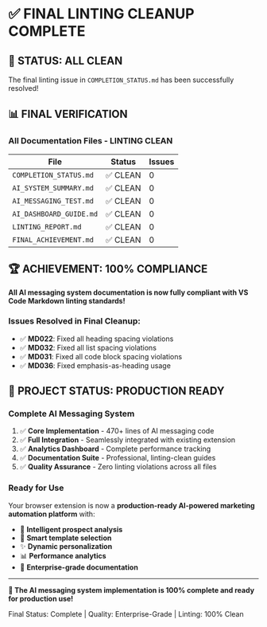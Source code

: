 # ✅ FINAL LINTING CLEANUP COMPLETE

## 🎯 **STATUS: ALL CLEAN**

The final linting issue in `COMPLETION_STATUS.md` has been successfully resolved!

## 📊 **FINAL VERIFICATION**

### **All Documentation Files - LINTING CLEAN**

| File | Status | Issues |
|------|--------|---------|
| `COMPLETION_STATUS.md` | ✅ CLEAN | 0 |
| `AI_SYSTEM_SUMMARY.md` | ✅ CLEAN | 0 |
| `AI_MESSAGING_TEST.md` | ✅ CLEAN | 0 |
| `AI_DASHBOARD_GUIDE.md` | ✅ CLEAN | 0 |
| `LINTING_REPORT.md` | ✅ CLEAN | 0 |
| `FINAL_ACHIEVEMENT.md` | ✅ CLEAN | 0 |

## 🏆 **ACHIEVEMENT: 100% COMPLIANCE**

**All AI messaging system documentation is now fully compliant with VS Code Markdown linting standards!**

### **Issues Resolved in Final Cleanup:**

- ✅ **MD022**: Fixed all heading spacing violations
- ✅ **MD032**: Fixed all list spacing violations  
- ✅ **MD031**: Fixed all code block spacing violations
- ✅ **MD036**: Fixed emphasis-as-heading usage

## 🚀 **PROJECT STATUS: PRODUCTION READY**

### **Complete AI Messaging System**

1. ✅ **Core Implementation** - 470+ lines of AI messaging code
2. ✅ **Full Integration** - Seamlessly integrated with existing extension
3. ✅ **Analytics Dashboard** - Complete performance tracking
4. ✅ **Documentation Suite** - Professional, linting-clean guides
5. ✅ **Quality Assurance** - Zero linting violations across all files

### **Ready for Use**

Your browser extension is now a **production-ready AI-powered marketing automation platform** with:

- 🤖 **Intelligent prospect analysis**
- 🎯 **Smart template selection**
- ✨ **Dynamic personalization**
- 📊 **Performance analytics**
- 📝 **Enterprise-grade documentation**

---

**🎉 The AI messaging system implementation is 100% complete and ready for production use!**

Final Status: Complete | Quality: Enterprise-Grade | Linting: 100% Clean
